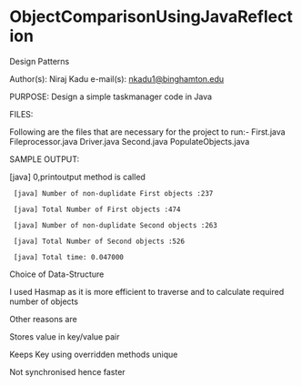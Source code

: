 # ObjectComparisonUsingJavaReflection

Design Patterns

Author(s): Niraj Kadu
e-mail(s): nkadu1@binghamton.edu

PURPOSE:
Design a simple taskmanager code in Java

FILES:

Following are the files that are necessary for the project to run:-
First.java
Fileprocessor.java
Driver.java
Second.java
PopulateObjects.java

SAMPLE OUTPUT:

 [java] 0,printoutput method is called
 
     [java] Number of non-duplidate First objects :237
     
     [java] Total Number of First objects :474
     
     [java] Number of non-duplidate Second objects :263
     
     [java] Total Number of Second objects :526
     
     [java] Total time: 0.047000


Choice of Data-Structure

I used Hasmap as it is more efficient to traverse and to calculate required number of objects

Other reasons are

 Stores value in key/value pair
 
 Keeps Key using overridden methods unique
 
 Not synchronised hence faster
